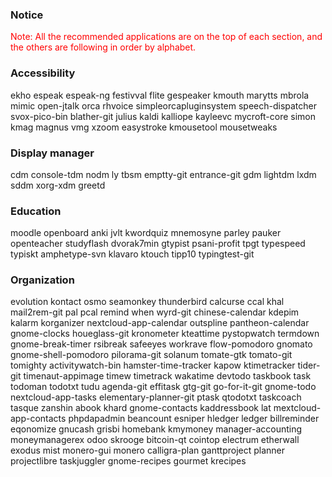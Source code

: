 ### Notice
<p style="color:red;">Note: All the recommended applications are on the top of each section, and the others are following in order by alphabet. </p>


### 	Accessibility
ekho	espeak	espeak-ng	festivval	flite	gespeaker	kmouth	marytts	mbrola	mimic	open-jtalk	orca	rhvoice	simpleorcapluginsystem	speech-dispatcher	svox-pico-bin	blather-git	julius	kaldi	kalliope	kayleevc	mycroft-core	simon	kmag	magnus	vmg	xzoom	easystroke	kmousetool	mousetweaks															

### Display manager
cdm	console-tdm	nodm	ly	tbsm	emptty-git	entrance-git	gdm	lightdm	lxdm	sddm	xorg-xdm	greetd					

### Education
moodle	openboard	anki	jvlt	kwordquiz	mnemosyne	parley	pauker	openteacher	studyflash	dvorak7min	gtypist	psani-profit	tpgt	typespeed	typiskt	amphetype-svn	klavaro	ktouch	tipp10	typingtest-git																																							
### Organization	
evolution	kontact	osmo	seamonkey	thunderbird	calcurse	ccal	khal	mail2rem-git	pal	pcal	remind	when	wyrd-git	chinese-calendar	kdepim	kalarm	korganizer	nextcloud-app-calendar	outspline	pantheon-calendar	gnome-clocks	houeglass-git	kronometer	kteattime	pystopwatch	termdown	gnome-break-timer	rsibreak	safeeyes	workrave	flow-pomodoro	gnomato	gnome-shell-pomodoro	pilorama-git	solanum	tomate-gtk	tomato-git	tomighty	activitywatch-bin	hamster-time-tracker	kapow	ktimetracker	tider-git	timenaut-appimage	timew	timetrack	wakatime	devtodo	taskbook	task	todoman	todotxt	tudu	agenda-git	effitask	gtg-git	go-for-it-git	gnome-todo	nextcloud-app-tasks	elementary-planner-git	ptask	qtodotxt	taskcoach	tasque	zanshin	abook	khard	gnome-contacts	kaddressbook	lat	mextcloud-app-contacts	phpdapadmin	beancount	esniper	hledger	ledger	billreminder	eqonomize	gnucash	grisbi	homebank	 kmymoney	manager-accounting	moneymanagerex	odoo	skrooge	bitcoin-qt	cointop	electrum	etherwall	exodus	mist	monero-gui monero	calligra-plan	ganttproject	planner	projectlibre	taskjuggler	 gnome-recipes	gourmet	krecipes																																																														
<!--### Desktop Environement
budgie-desktop	cinnamon	deepin	enlightenment 	gnome	gnome-flashback	plasma	lxde	lxqt	mate	sugar	ukui	xfce4	twin	wmutils-git	2bwm	9wm	afterstep-git	berry-git	blackbox	compiz	cwm	eggwm	evilwm	fluxbox	flwm	fvwm	gala	goomwwm	icewm	jbwm	karmen	kwin	lwm	marco	metacity	muffin	mutter	openmotif	openbox	pawn	pekwm	sawfish	sowm	ude	windwm	windowlab	windowmaker	wm2	xfwm4	bspwm	emacs-exwm-git	herbstluftwm	i3-wm	larswm	leftwm	notion	ratpoison	stumpwm-git	subtle-git	wmfs2-git	awesome	dwm	frankenwm-git	spectrwm	qtile	xmonad	quicktile-git	wumwum	avant-window-nagigator-git	bmpanel2	cairo-dock	docky	fbpanel	 gnome-panel	latte-dock	lxpanel	mate-panel	perpanel-git	plank	polybar	tint2	vala-panel-git	xfce3-panel	xmobar	waybar	alltray	docker-tray	kdocker	stalonetray	trayer	albert	xfce4-appfinder	bashrun2	bemenu	dmenu	dmenu-extebded-git	dmenu2dwticher-git	fehlstart-git	gmrun	gnome-do	gnome-pie	j4-dmenu-desktop	jpmenu	higgins-git	kupfer	launch-cmd	launchy	lighthouse-git	rofi	rlaunch	synapse	ulauncher	whippet	alacarte	appeditor-git	ezame	lxmed	menulibre	menulibre	meow-bin	mozo	bgs-git	esetroot	feh	fondo	hsetroot	hydrapaper-git	livewallpaper	nitrogen	pacwall-git	pybgsetter	python-pywal	variety	xli	xwallpaper	bbpager	fbpager-git	ipager	neap-hotkey	netwmpager	gdesklets	ghotoframe	kruler	screenlets-pack-basic	anamnesis	autocutsel	gnome-shell-extension-clipboard-indicator-git	clipcat	xfce4-clipman-plugin	clipmanager	clipmenu	clipster	copyq	glipper	gpaste	rofi-greenclip	plasma-workspace	parcellite	pasteall	qlipper	xorg-xclipboard	xcmenu-git	clearine-git	oblogout	wlogout																																																																		 -->
